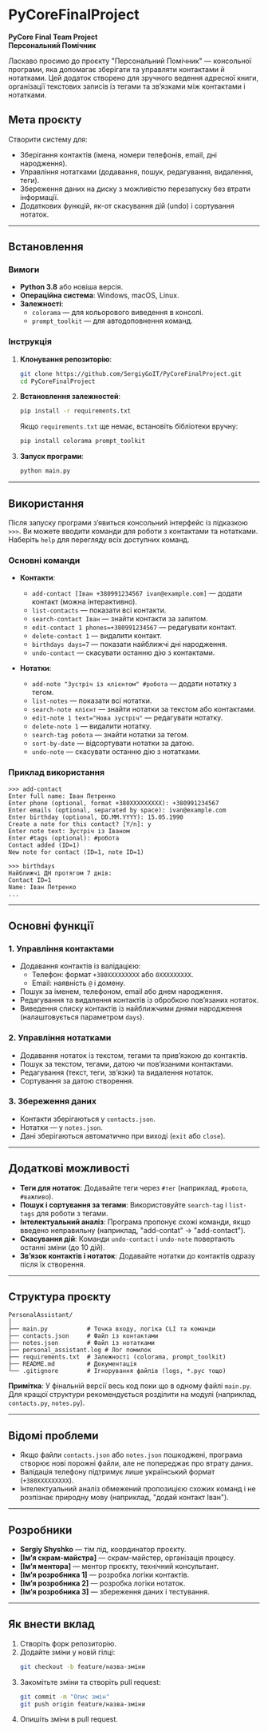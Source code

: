 # PyCoreFinalProject
**PyCore Final Team Project**  
**Персональний Помічник**

Ласкаво просимо до проєкту "Персональний Помічник" — консольної програми, яка допомагає зберігати та управляти контактами й нотатками. Цей додаток створено для зручного ведення адресної книги, організації текстових записів із тегами та зв’язками між контактами і нотатками.

## Мета проєкту
Створити систему для:
- Зберігання контактів (імена, номери телефонів, email, дні народження).
- Управління нотатками (додавання, пошук, редагування, видалення, теги).
- Збереження даних на диску з можливістю перезапуску без втрати інформації.
- Додаткових функцій, як-от скасування дій (undo) і сортування нотаток.

---

## Встановлення

### Вимоги
- **Python 3.8** або новіша версія.
- **Операційна система**: Windows, macOS, Linux.
- **Залежності**:
  - `colorama` — для кольорового виведення в консолі.
  - `prompt_toolkit` — для автодоповнення команд.

### Інструкція
1. **Клонування репозиторію**:
   ```bash
   git clone https://github.com/SergiyGoIT/PyCoreFinalProject.git
   cd PyCoreFinalProject
   ```

2. **Встановлення залежностей**:
   ```bash
   pip install -r requirements.txt
   ```
   Якщо `requirements.txt` ще немає, встановіть бібліотеки вручну:
   ```bash
   pip install colorama prompt_toolkit
   ```

3. **Запуск програми**:
   ```bash
   python main.py
   ```

---

## Використання

Після запуску програми з’явиться консольний інтерфейс із підказкою `>>>`. Ви можете вводити команди для роботи з контактами та нотатками. Наберіть `help` для перегляду всіх доступних команд.

### Основні команди
- **Контакти**:
  - `add-contact [Іван +380991234567 ivan@example.com]` — додати контакт (можна інтерактивно).
  - `list-contacts` — показати всі контакти.
  - `search-contact Іван` — знайти контакти за запитом.
  - `edit-contact 1 phones=+380991234567` — редагувати контакт.
  - `delete-contact 1` — видалити контакт.
  - `birthdays days=7` — показати найближчі дні народження.
  - `undo-contact` — скасувати останню дію з контактами.

- **Нотатки**:
  - `add-note "Зустріч із клієнтом" #робота` — додати нотатку з тегом.
  - `list-notes` — показати всі нотатки.
  - `search-note клієнт` — знайти нотатки за текстом або контактами.
  - `edit-note 1 text="Нова зустріч"` — редагувати нотатку.
  - `delete-note 1` — видалити нотатку.
  - `search-tag робота` — знайти нотатки за тегом.
  - `sort-by-date` — відсортувати нотатки за датою.
  - `undo-note` — скасувати останню дію з нотатками.

### Приклад використання
```
>>> add-contact
Enter full name: Іван Петренко
Enter phone (optional, format +380XXXXXXXXX): +380991234567
Enter emails (optional, separated by space): ivan@example.com
Enter birthday (optional, DD.MM.YYYY): 15.05.1990
Create a note for this contact? [Y/n]: y
Enter note text: Зустріч із Іваном
Enter #tags (optional): #робота
Contact added (ID=1)
New note for contact (ID=1, note ID=1)
```

```
>>> birthdays
Найближчі ДН протягом 7 днів:
Contact ID=1
Name: Іван Петренко
...
```

---

## Основні функції

### 1. Управління контактами
- Додавання контактів із валідацією:
  - Телефон: формат `+380XXXXXXXXX` або `0XXXXXXXXX`.
  - Email: наявність `@` і домену.
- Пошук за іменем, телефоном, email або днем народження.
- Редагування та видалення контактів із обробкою пов’язаних нотаток.
- Виведення списку контактів із найближчими днями народження (налаштовується параметром `days`).

### 2. Управління нотатками
- Додавання нотаток із текстом, тегами та прив’язкою до контактів.
- Пошук за текстом, тегами, датою чи пов’язаними контактами.
- Редагування (текст, теги, зв’язки) та видалення нотаток.
- Сортування за датою створення.

### 3. Збереження даних
- Контакти зберігаються у `contacts.json`.
- Нотатки — у `notes.json`.
- Дані зберігаються автоматично при виході (`exit` або `close`).

---

## Додаткові можливості
- **Теги для нотаток**: Додавайте теги через `#тег` (наприклад, `#робота`, `#важливо`).
- **Пошук і сортування за тегами**: Використовуйте `search-tag` і `list-tags` для роботи з тегами.
- **Інтелектуальний аналіз**: Програма пропонує схожі команди, якщо введено неправильну (наприклад, "add-contat" → "add-contact").
- **Скасування дій**: Команди `undo-contact` і `undo-note` повертають останні зміни (до 10 дій).
- **Зв’язок контактів і нотаток**: Додавайте нотатки до контактів одразу після їх створення.

---

## Структура проєкту
```
PersonalAssistant/
│
├── main.py           # Точка входу, логіка CLI та команди
├── contacts.json     # Файл із контактами
├── notes.json        # Файл із нотатками
├── personal_assistant.log # Лог помилок
├── requirements.txt  # Залежності (colorama, prompt_toolkit)
├── README.md         # Документація
└── .gitignore        # Ігнорування файлів (logs, *.pyc тощо)
```

**Примітка**: У фінальній версії весь код поки що в одному файлі `main.py`. Для кращої структури рекомендується розділити на модулі (наприклад, `contacts.py`, `notes.py`).

---

## Відомі проблеми
- Якщо файли `contacts.json` або `notes.json` пошкоджені, програма створює нові порожні файли, але не попереджає про втрату даних.
- Валідація телефону підтримує лише український формат (`+380XXXXXXXXX`).
- Інтелектуальний аналіз обмежений пропозицією схожих команд і не розпізнає природну мову (наприклад, "додай контакт Іван").

---

## Розробники
- **Sergiy Shyshko** — тім лід, координатор проєкту.
- **[Ім’я скрам-майстра]** — скрам-майстер, організація процесу.
- **[Ім’я ментора]** — ментор проєкту, технічний консультант.
- **[Ім’я розробника 1]** — розробка логіки контактів.
- **[Ім’я розробника 2]** — розробка логіки нотаток.
- **[Ім’я розробника 3]** — збереження даних і тестування.

---

## Як внести вклад
1. Створіть форк репозиторію.
2. Додайте зміни у новій гілці:
   ```bash
   git checkout -b feature/назва-зміни
   ```
3. Закомітьте зміни та створіть pull request:
   ```bash
   git commit -m "Опис змін"
   git push origin feature/назва-зміни
   ```
4. Опишіть зміни в pull request.
